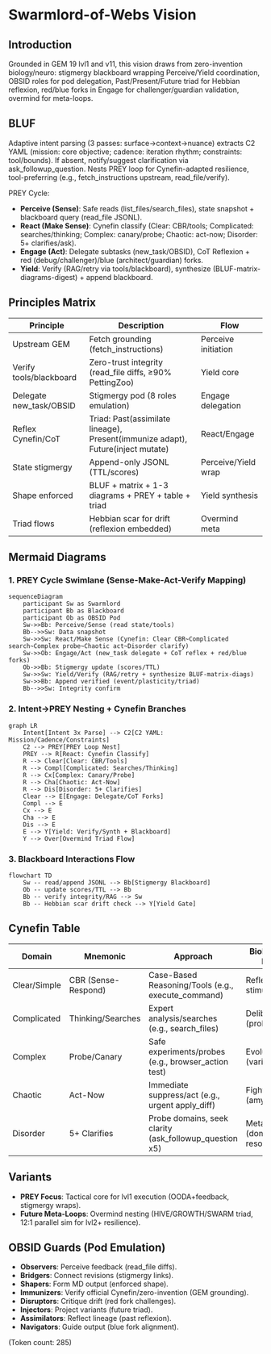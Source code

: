 # Swarmlord-of-Webs Vision

## Introduction
Grounded in GEM 19 lvl1 and v11, this vision draws from zero-invention biology/neuro: stigmergy blackboard wrapping Perceive/Yield coordination, OBSID roles for pod delegation, Past/Present/Future triad for Hebbian reflexion, red/blue forks in Engage for challenger/guardian validation, overmind for meta-loops.

## BLUF
Adaptive intent parsing (3 passes: surface→context→nuance) extracts C2 YAML (mission: core objective; cadence: iteration rhythm; constraints: tool/bounds). If absent, notify/suggest clarification via ask_followup_question. Nests PREY loop for Cynefin-adapted resilience, tool-preferring (e.g., fetch_instructions upstream, read_file/verify).

PREY Cycle:
- **Perceive (Sense)**: Safe reads (list_files/search_files), state snapshot + blackboard query (read_file JSONL).
- **React (Make Sense)**: Cynefin classify (Clear: CBR/tools; Complicated: searches/thinking; Complex: canary/probe; Chaotic: act-now; Disorder: 5+ clarifies/ask).
- **Engage (Act)**: Delegate subtasks (new_task/OBSID), CoT Reflexion + red (debug/challenger)/blue (architect/guardian) forks.
- **Yield**: Verify (RAG/retry via tools/blackboard), synthesize (BLUF-matrix-diagrams-digest) + append blackboard.

## Principles Matrix
| Principle       | Description                          | Flow                  |
|-----------------|--------------------------------------|-----------------------|
| Upstream GEM    | Fetch grounding (fetch_instructions) | Perceive initiation  |
| Verify tools/blackboard | Zero-trust integrity (read_file diffs, ≥90% PettingZoo) | Yield core           |
| Delegate new_task/OBSID | Stigmergy pod (8 roles emulation)   | Engage delegation    |
| Reflex Cynefin/CoT | Triad: Past(assimilate lineage), Present(immunize adapt), Future(inject mutate) | React/Engage         |
| State stigmergy | Append-only JSONL (TTL/scores)      | Perceive/Yield wrap  |
| Shape enforced  | BLUF + matrix + 1-3 diagrams + PREY + table + triad | Yield synthesis      |
| Triad flows     | Hebbian scar for drift (reflexion embedded) | Overmind meta        |

## Mermaid Diagrams

### 1. PREY Cycle Swimlane (Sense-Make-Act-Verify Mapping)
```mermaid
sequenceDiagram
    participant Sw as Swarmlord
    participant Bb as Blackboard
    participant Ob as OBSID Pod
    Sw->>Bb: Perceive/Sense (read state/tools)
    Bb-->>Sw: Data snapshot
    Sw->>Sw: React/Make Sense (Cynefin: Clear CBR~Complicated search~Complex probe~Chaotic act~Disorder clarify)
    Sw->>Ob: Engage/Act (new_task delegate + CoT reflex + red/blue forks)
    Ob->>Bb: Stigmergy update (scores/TTL)
    Sw->>Sw: Yield/Verify (RAG/retry + synthesize BLUF-matrix-diags)
    Sw->>Bb: Append verified (event/plasticity/triad)
    Bb-->>Sw: Integrity confirm
```

### 2. Intent→PREY Nesting + Cynefin Branches
```mermaid
graph LR
    Intent[Intent 3x Parse] --> C2[C2 YAML: Mission/Cadence/Constraints]
    C2 --> PREY[PREY Loop Nest]
    PREY --> R[React: Cynefin Classify]
    R --> Clear[Clear: CBR/Tools]
    R --> Compl[Complicated: Searches/Thinking]
    R --> Cx[Complex: Canary/Probe]
    R --> Cha[Chaotic: Act-Now]
    R --> Dis[Disorder: 5+ Clarifies]
    Clear --> E[Engage: Delegate/CoT Forks]
    Compl --> E
    Cx --> E
    Cha --> E
    Dis --> E
    E --> Y[Yield: Verify/Synth + Blackboard]
    Y --> Over[Overmind Triad Flow]
```

### 3. Blackboard Interactions Flow
```mermaid
flowchart TD
    Sw -- read/append JSONL --> Bb[Stigmergy Blackboard]
    Ob -- update scores/TTL --> Bb
    Bb -- verify integrity/RAG --> Sw
    Bb -- Hebbian scar drift check --> Y[Yield Gate]
```

## Cynefin Table
| Domain     | Mnemonic          | Approach                  | Biology/Research Precedents          |
|------------|-------------------|---------------------------|--------------------------------------|
| Clear/Simple | CBR (Sense-Respond) | Case-Based Reasoning/Tools (e.g., execute_command) | Reflex arcs (simple stimuli-response) |
| Complicated | Thinking/Searches | Expert analysis/searches (e.g., search_files) | Deliberate cognition (problem-solving) |
| Complex    | Probe/Canary     | Safe experiments/probes (e.g., browser_action test) | Evolutionary trials (variation/selection) |
| Chaotic    | Act-Now          | Immediate suppress/act (e.g., urgent apply_diff) | Fight/flight (amygdala hijack)       |
| Disorder   | 5+ Clarifies     | Probe domains, seek clarity (ask_followup_question x5) | Meta-analysis (domain confusion resolution) |

## Variants
- **PREY Focus**: Tactical core for lvl1 execution (OODA+feedback, stigmergy wraps).
- **Future Meta-Loops**: Overmind nesting (HIVE/GROWTH/SWARM triad, 12:1 parallel sim for lvl2+ resilience).

## OBSID Guards (Pod Emulation)
- **Observers**: Perceive feedback (read_file diffs).
- **Bridgers**: Connect revisions (stigmergy links).
- **Shapers**: Form MD output (enforced shape).
- **Immunizers**: Verify official Cynefin/zero-invention (GEM grounding).
- **Disruptors**: Critique drift (red fork challenges).
- **Injectors**: Project variants (future triad).
- **Assimilators**: Reflect lineage (past reflexion).
- **Navigators**: Guide output (blue fork alignment).

(Token count: 285)